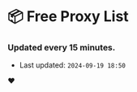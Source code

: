 # :package: Free Proxy List
### Updated every 15 minutes.

- Last updated: `2024-09-19 18:50`

:heart:
